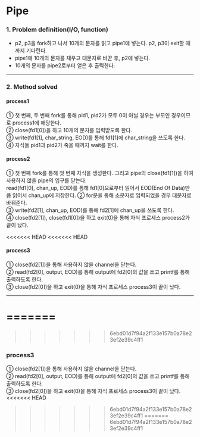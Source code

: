 # Pipe

### 1. Problem definition(I/O, function)  
 * p2, p3을 fork하고 나서 10개의 문자를 읽고 pipe1에 넣는다. p2, p3이 exit할 때까지 기다린다.  
 * pipe1에 10개의 문자를 채우고 대문자로 바꾼 후, p2에 넣는다.  
 * 10개의 문자를 pipe2로부터 얻은 후 출력한다.  
---------------------------------------------
### 2. Method solved  
#### process1  
 ① 첫 번째, 두 번째 fork를 통해 pid1, pid2가 모두 0이 아닐 경우는 부모인 경우이므로 process1에 해당한다.  
 ② close(fd1[0])을 하고 10개의 문자를 입력받도록 한다.  
 ③ write(fd1[1], char_string, EOD)를 통해 fd1[1]에 char_string을 쓰도록 한다.  
 ④ 자식들 pid1과 pid2가 죽을 때까지 wait를 한다.  

#### process2  
 ① 첫 번째 fork를 통해 첫 번째 자식을 생성한다. 그리고 pipe의 close(fd1[1])을 하여 사용하지 않을 pipe의 입구를 닫는다.  
 read(fd1[0], chan_up, EOD)를 통해 fd1[0]으로부터 읽어서 EOD(End Of Data)만큼 읽어서 chan_up에 저장한다.
 ② for문을 통해 소문자로 입력되었을 경우 대문자로 바꿔준다.  
 ③ write(fd2[1], chan_up, EOD)를 통해 fd2[1]에 chan_up을 쓰도록 한다.  
 ④ close(fd2[1]), close(fd1[0])을 하고 exit(0)을 통해 자식 프로세스 process2가 끝이 났다.  

<<<<<<< HEAD
<<<<<<< HEAD
#### process3  
 ① close(fd2[1])을 통해 사용하지 않을 channel을 닫는다.  
 ② read(fd2[0], output, EOD)를 통해 output에 fd2[0]의 값을 쓰고 printf를 통해 출력하도록 한다.  
 ③ close(fd2[0])을 하고 exit(0)을 통해 자식 프로세스 process3이 끝이 났다.  

----------------------------
=======
=======
>>>>>>> 6ebd01d7f94a2f133e157b0a78e23ef2e39c4ff1
### process3  
 ① close(fd2[1])을 통해 사용하지 않을 channel을 닫는다.  
 ② read(fd2[0], output, EOD)를 통해 output에 fd2[0]의 값을 쓰고 printf를 통해 출력하도록 한다.  
 ③ close(fd2[0])을 하고 exit(0)을 통해 자식 프로세스 process3이 끝이 났다.  
<<<<<<< HEAD
>>>>>>> 6ebd01d7f94a2f133e157b0a78e23ef2e39c4ff1
=======
>>>>>>> 6ebd01d7f94a2f133e157b0a78e23ef2e39c4ff1
